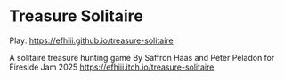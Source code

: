 # Treasure Solitaire
Play: https://efhiii.github.io/treasure-solitaire

A solitaire treasure hunting game
By Saffron Haas and Peter Peladon for Fireside Jam 2025
https://efhiii.itch.io/treasure-solitaire
